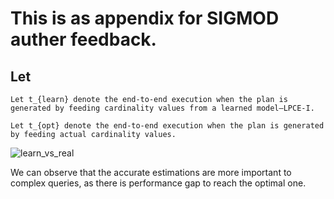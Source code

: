 # This is as appendix for SIGMOD auther feedback.

## Let 
```
Let t_{learn} denote the end-to-end execution when the plan is generated by feeding cardinality values from a learned model–LPCE-I.
```
```
Let t_{opt} denote the end-to-end execution when the plan is generated by feeding actual cardinality values.  
```
![learn_vs_real](https://user-images.githubusercontent.com/52020936/170882637-b9e3f3e3-b1e9-498c-8bef-721fdb304ba4.png)

We can observe that the accurate estimations are more important to complex queries, as there is performance gap to reach the optimal one.
